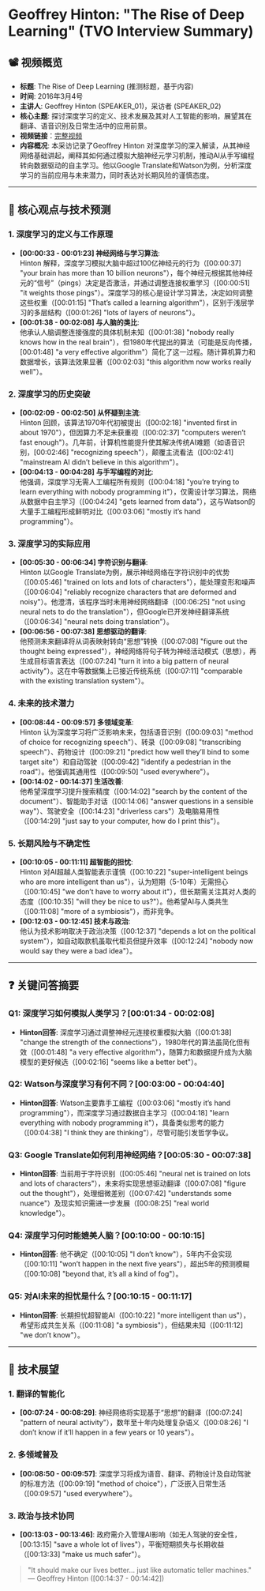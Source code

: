 # Geoffrey Hinton: "The Rise of Deep Learning" (TVO Interview Summary)

## 📽️ 视频概览
- **标题**: The Rise of Deep Learning (推测标题，基于内容)
- **时间**: 2016年3月4号
- **主讲人**: Geoffrey Hinton (SPEAKER_01)，采访者 (SPEAKER_02)
- **核心主题**: 探讨深度学习的定义、技术发展及其对人工智能的影响，展望其在翻译、语音识别及日常生活中的应用前景。
- **视频链接**：[完整视频](https://www.youtube.com/watch?v=XG-dwZMc7Ng)
- **内容概况**: 本采访记录了Geoffrey Hinton 对深度学习的深入解读，从其神经网络基础讲起，阐释其如何通过模拟大脑神经元学习机制，推动AI从手写编程转向数据驱动的自主学习。他以Google Translate和Watson为例，分析深度学习的当前应用与未来潜力，同时表达对长期风险的谨慎态度。

---

## 🎯 核心观点与技术预测

### 1. **深度学习的定义与工作原理**
- **[00:00:33 - 00:01:23] 神经网络与学习算法**:  
  Hinton 解释，深度学习模拟大脑中超过100亿神经元的行为（[00:00:37] "your brain has more than 10 billion neurons"），每个神经元根据其他神经元的“信号”（pings）决定是否激活，并通过调整连接权重学习（[00:00:51] "it weights those pings"）。深度学习的核心是设计学习算法，决定如何调整这些权重（[00:01:15] "That’s called a learning algorithm"），区别于浅层学习的多层结构（[00:01:26] "lots of layers of neurons"）。
- **[00:01:38 - 00:02:08] 与人脑的类比**:  
  他承认人脑调整连接强度的具体机制未知（[00:01:38] "nobody really knows how in the real brain"），但1980年代提出的算法（可能是反向传播，[00:01:48] "a very effective algorithm"）简化了这一过程。随计算机算力和数据增长，该算法效果显著（[00:02:03] "this algorithm now works really well"）。

### 2. **深度学习的历史突破**
- **[00:02:09 - 00:02:50] 从怀疑到主流**:  
  Hinton 回顾，该算法1970年代初被提出（[00:02:18] "invented first in about 1970"），但因算力不足未获重视（[00:02:37] "computers weren’t fast enough"）。几年前，计算机性能提升使其解决传统AI难题（如语音识别，[00:02:46] "recognizing speech"），颠覆主流看法（[00:02:41] "mainstream AI didn’t believe in this algorithm"）。
- **[00:04:13 - 00:04:28] 与手写编程的对比**:  
  他强调，深度学习无需人工编程所有规则（[00:04:18] "you’re trying to learn everything with nobody programming it"），仅需设计学习算法，网络从数据中自主学习（[00:04:24] "gets learned from data"），这与Watson的大量手工编程形成鲜明对比（[00:03:06] "mostly it’s hand programming"）。

### 3. **深度学习的实际应用**
- **[00:05:30 - 00:06:34] 字符识别与翻译**:  
  Hinton 以Google Translate为例，展示神经网络在字符识别中的优势（[00:05:46] "trained on lots and lots of characters"），能处理变形和噪声（[00:06:04] "reliably recognize characters that are deformed and noisy"）。他澄清，该程序当时未用神经网络翻译（[00:06:25] "not using neural nets to do the translation"），但Google已开发神经翻译系统（[00:06:34] "neural nets doing translation"）。
- **[00:06:56 - 00:07:38] 思想驱动的翻译**:  
  他预测未来翻译将从词表映射转向“思想”转换（[00:07:08] "figure out the thought being expressed"），神经网络将句子转为神经活动模式（思想），再生成目标语言表达（[00:07:24] "turn it into a big pattern of neural activity"）。这在中等数据集上已接近传统系统（[00:07:11] "comparable with the existing translation system"）。

### 4. **未来的技术潜力**
- **[00:08:44 - 00:09:57] 多领域变革**:  
  Hinton 认为深度学习将广泛影响未来，包括语音识别（[00:09:03] "method of choice for recognizing speech"）、转录（[00:09:08] "transcribing speech"）、药物设计（[00:09:21] "predict how well they’ll bind to some target site"）和自动驾驶（[00:09:42] "identify a pedestrian in the road"）。他强调其通用性（[00:09:50] "used everywhere"）。
- **[00:14:02 - 00:14:37] 生活改善**:  
  他希望深度学习提升搜索精度（[00:14:02] "search by the content of the document"）、智能助手对话（[00:14:06] "answer questions in a sensible way"）、驾驶安全（[00:14:23] "driverless cars"）及电脑易用性（[00:14:29] "just say to your computer, how do I print this"）。

### 5. **长期风险与不确定性**
- **[00:10:05 - 00:11:11] 超智能的担忧**:  
  Hinton 对AI超越人类智能表示谨慎（[00:10:22] "super-intelligent beings who are more intelligent than us"），认为短期（5-10年）无需担心（[00:10:45] "we don’t have to worry about it"），但长期需关注其对人类的态度（[00:10:35] "will they be nice to us?"）。他希望AI与人类共生（[00:11:08] "more of a symbiosis"），而非竞争。
- **[00:12:03 - 00:12:45] 技术与政治**:  
  他认为技术影响取决于政治决策（[00:12:37] "depends a lot on the political system"），如自动取款机虽取代柜员但提升效率（[00:12:24] "nobody now would say they were a bad idea"）。

---

## ❓ 关键问答摘要

### Q1: 深度学习如何模拟人类学习？**[00:01:34 - 00:02:08]**
- **Hinton回答**: 深度学习通过调整神经元连接权重模拟大脑（[00:01:38] "change the strength of the connections"），1980年代的算法虽简化但有效（[00:01:48] "a very effective algorithm"），随算力和数据提升成为大脑模型的更好候选（[00:02:16] "seems like a better bet"）。

### Q2: Watson与深度学习有何不同？**[00:03:00 - 00:04:40]**
- **Hinton回答**: Watson主要靠手工编程（[00:03:06] "mostly it’s hand programming"），而深度学习通过数据自主学习（[00:04:18] "learn everything with nobody programming it"），具备类似思考的能力（[00:04:38] "I think they are thinking"），尽管可能引发哲学争议。

### Q3: Google Translate如何利用神经网络？**[00:05:30 - 00:07:38]**
- **Hinton回答**: 当前用于字符识别（[00:05:46] "neural net is trained on lots and lots of characters"），未来将实现思想驱动翻译（[00:07:08] "figure out the thought"），处理细微差别（[00:07:42] "understands some nuance"）及现实知识需进一步发展（[00:08:25] "real world knowledge"）。

### Q4: 深度学习何时能媲美人脑？**[00:10:00 - 00:10:15]**
- **Hinton回答**: 他不确定（[00:10:05] "I don’t know"），5年内不会实现（[00:10:11] "won’t happen in the next five years"），超出5年的预测模糊（[00:10:08] "beyond that, it’s all a kind of fog"）。

### Q5: 对AI未来的担忧是什么？**[00:10:15 - 00:11:17]**
- **Hinton回答**: 长期担忧超智能AI（[00:10:22] "more intelligent than us"），希望形成共生关系（[00:11:08] "a symbiosis"），但结果未知（[00:11:12] "we don’t know"）。

---

## 🔮 技术展望

### 1. **翻译的智能化**
- **[00:07:24 - 00:08:29]**: 神经网络将实现基于“思想”的翻译（[00:07:24] "pattern of neural activity"），数年至十年内处理复杂语义（[00:08:26] "I don’t know if it’ll happen in a few years or 10 years"）。

### 2. **多领域普及**
- **[00:08:50 - 00:09:57]**: 深度学习将成为语音、翻译、药物设计及自动驾驶的标准方法（[00:09:19] "method of choice"），广泛嵌入日常生活（[00:09:57] "used everywhere"）。

### 3. **政治与技术协同**
- **[00:13:03 - 00:13:46]**: 政府需介入管理AI影响（如无人驾驶的安全性，[00:13:15] "save a whole lot of lives"），平衡短期损失与长期收益（[00:13:33] "make us much safer"）。

> "It should make our lives better... just like automatic teller machines."  
> — Geoffrey Hinton ([00:14:37 - 00:14:42])
